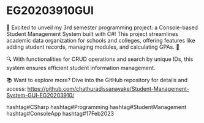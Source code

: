 # EG20203910GUI

🎉 Excited to unveil my 3rd semester programming project: a Console-based Student Management System built with C#! This project streamlines academic data organization for schools and colleges, offering features like adding student records, managing modules, and calculating GPAs. 🌟

🔍 With functionalities for CRUD operations and search by unique IDs, this system ensures efficient student information management.

📚 Want to explore more? Dive into the GitHub repository for details and access: https://github.com/chathuradissanayake/Student-Management-System-GUI-EG20203910/

hashtag#CSharp hashtag#Programming hashtag#StudentManagement hashtag#ConsoleApp hashtag#17Feb2023
